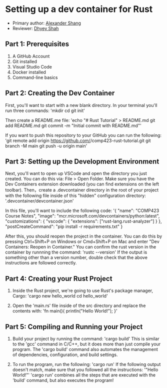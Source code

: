 # Setting up a dev container for Rust

* Primary author: [Alexander Shang](https://github.com/alexander-shang)
* Reviewer: [Dhyey Shah](https://github.com/dhyeyvshah)

## Part 1: Prerequisites
1. A GitHub Account
2. Git installed
3. Visual Studio Code
4. Docker installed
5. Command-line basics

## Part 2: Creating the Dev Container
First, you'll want to start with a new blank directory. In your terminal you'll run three commands:
'mkdir <directory-name>
cd <directory-name>
git init'

Then create a README.me file:
'echo "# Rust Tutorial" > README.md
git add README.md
git commit -m "Initial commit with README.md"'

If you want to push this repository to your GitHub you can run the following:
'git remote add origin https://github.com/<your-username>/comp423-rust-tutorial.git
git branch -M main
git push -u origin main'

## Part 3: Setting up the Development Environment
Next, you'll want to open up VSCode and open the directory you just created. You can do this via: File > Open Folder. Make sure you have the Dev Containers extension downloaded (you can find extensions on the left toolbar). Then，create a .devcontainer directory in the root of your project with the following file inside of this "hidden" configuration directory:
'.devcontainer/devcontainer.json'

In this file, you'll want to include the following code:
'{
  "name": "COMP423 Course Notes",
  "image": "mcr.microsoft.com/devcontainers/python:latest",
  "customizations": {
    "vscode": {
        "extensions": ["rust-lang.rust-analyzer"]
    }
  },
  "postCreateCommand": "pip install -r requirements.txt"
}

After this, you should reopen the project in the container. You can do this by pressing Ctrl+Shift+P on Windows or Cmd+Shift+P on Mac and enter "Dev Containers: Reopen in Container."
You can confirm the rust version in the container by runnning the command:
'rustc --version' 
If the output is something other than a version number, double check that the above instructions are followed correctly.

## Part 4: Creating your Rust Project
1. Inside the Rust project, we're going to use Rust's package manager, Cargo:
'cargo new hello_world
cd hello_world'

2. Open the 'main.rs' file inside of the src directory and replace the contents with:
'fn main(){
    println("Hello World!");
}'

## Part 5: Compiling and Running your Project
1. Build your project by running the command:
'cargo build'
This is similar to the 'gcc' command in C/C++, but it does more than just compile your program. The 'cargo build' command also automates the management of dependencies, configuration, and build settings.  

2. To run the program, run the following:
'cargo run'
If the following output doesn't match, make sure that you followed all the instructions:
'"Hello World!"'
'cargo run' combines all the steps that are executed with the 'build' command, but also executes the program!